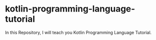 # kotlin-programming-language-tutorial
In this Repository, I will teach you Kotlin Programming Language Tutorial.
